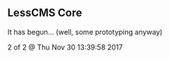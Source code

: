 LessCMS Core
------------

It has begun... (well, some prototyping anyway)

2 of 2 @ Thu Nov 30 13:39:58 2017
